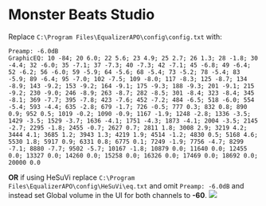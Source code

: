 # Monster Beats Studio
Replace `C:\Program Files\EqualizerAPO\config\config.txt` with:
```
Preamp: -6.0dB
GraphicEQ: 10 -84; 20 6.0; 22 5.6; 23 4.9; 25 2.7; 26 1.3; 28 -1.8; 30 -4.4; 32 -6.0; 35 -7.1; 37 -7.3; 40 -7.3; 42 -7.1; 45 -6.8; 49 -6.4; 52 -6.2; 56 -6.0; 59 -5.9; 64 -5.6; 68 -5.4; 73 -5.2; 78 -5.4; 83 -5.9; 89 -6.4; 95 -7.0; 102 -7.5; 109 -8.0; 117 -8.3; 125 -8.7; 134 -8.9; 143 -9.2; 153 -9.2; 164 -9.1; 175 -9.3; 188 -9.3; 201 -9.1; 215 -9.2; 230 -9.0; 246 -8.9; 263 -8.7; 282 -8.5; 301 -8.4; 323 -8.4; 345 -8.1; 369 -7.7; 395 -7.8; 423 -7.6; 452 -7.2; 484 -6.5; 518 -6.0; 554 -5.4; 593 -4.4; 635 -2.8; 679 -1.7; 726 -0.5; 777 0.3; 832 0.8; 890 0.9; 952 0.5; 1019 -0.2; 1090 -0.9; 1167 -1.9; 1248 -2.8; 1336 -3.5; 1429 -3.5; 1529 -3.7; 1636 -4.1; 1751 -4.3; 1873 -4.1; 2004 -3.5; 2145 -2.7; 2295 -1.8; 2455 -0.7; 2627 0.7; 2811 1.8; 3008 2.9; 3219 4.2; 3444 4.1; 3685 1.2; 3943 1.3; 4219 1.9; 4514 -1.2; 4830 0.5; 5168 4.6; 5530 1.8; 5917 0.9; 6331 0.8; 6775 0.1; 7249 -1.9; 7756 -4.7; 8299 -7.1; 8880 -7.7; 9502 -5.7; 10167 -1.8; 10879 0.0; 11640 0.0; 12455 0.0; 13327 0.0; 14260 0.0; 15258 0.0; 16326 0.0; 17469 0.0; 18692 0.0; 20000 0.0
```
**OR** if using HeSuVi replace `C:\Program Files\EqualizerAPO\config\HeSuVi\eq.txt` and omit `Preamp: -6.0dB` and instead set Global volume in the UI for both channels to **-60**.
![](https://raw.githubusercontent.com/jaakkopasanen/AutoEq/master/results/Headphone.com/innerfidelity/onear/Monster%20Beats%20Studio/Monster%20Beats%20Studio.png)